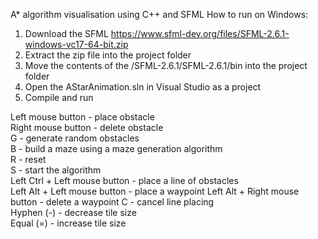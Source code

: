 A* algorithm visualisation using C++ and SFML
How to run on Windows:
1. Download the SFML https://www.sfml-dev.org/files/SFML-2.6.1-windows-vc17-64-bit.zip
2. Extract the zip file into the project folder
3. Move the contents of the /SFML-2.6.1/SFML-2.6.1/bin into the project folder
4. Open the AStarAnimation.sln in  Visual Studio as a project
5. Compile and run
   
Left mouse button - place obstacle<br>
Right mouse button - delete obstacle<br>
G - generate random obstacles<br>
B - build a maze using a maze generation algorithm<br>
R - reset<br>
S - start the algorithm<br>
Left Ctrl + Left mouse button - place a line of obstacles<br>
Left Alt + Left mouse button - place a waypoint
Left Alt + Right mouse button - delete a waypoint
C - cancel line placing<br>
Hyphen (-) - decrease tile size<br>
Equal (=) - increase tile size<br>
